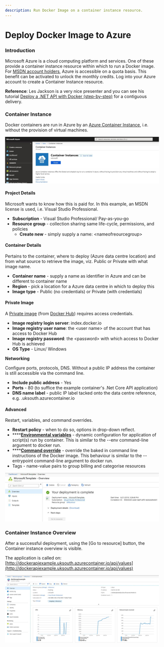 ```yaml
---
description: Run Docker Image on a container instance resource.
---
```


# Deploy Docker Image to Azure

### Introduction

Microsoft Azure is a cloud computing platform and services.  One of these provide a container instance resource within which to run a Docker image.  For [MSDN account holders](https://blogs.msdn.microsoft.com/msgulfcommunity/2014/09/15/how-to-activate-azure-benefit-for-msdn-subscribers/#targetText=Did%20you%20know%20that%20all,MSDN%20software%20in%20the%20cloud.), Azure is accessible on a quota basis.  This benefit can be activated to unlock the monthly credits.  Log into your Azure account to create a Container Instance resource.

**Reference**: Les Jackson is a very nice presenter and you can see his tutorial [Deploy a .NET API with Docker \(step-by-step\)](https://www.youtube.com/watch?v=f0lMGPB10bM&t=1473s) for a contiguous delivery.

### Container Instance

Docker containers are run in Azure by an [Azure Container Instance](https://docs.microsoft.com/en-us/azure/container-instances/container-instances-quickstart-portal), i.e. without the provision of virtual machines.

![Microsoft Azure Container Instance](../.gitbook/assets/microsoft-azure-containeer-instances%20%281%29.jpg)

#### Project Details

Microsoft wants to know how this is paid for.  In this example, an MSDN license is used, i.e. Visual Studio Professional.

* **Subscription** - Visual Studio Professional/ Pay-as-you-go
* **Resource group** - collection sharing same life-cycle, permissions, and policies
  * **Create new** - simply supply a name: &lt;nameofreourcegroup&gt;

#### Container Details

Pertains to the container, where to deploy \(Azure data centre location\) and from what source to retrieve the image, viz. Public or Private with what image name.

* **Container name** - supply a name as identifier in Azure and can be different to container name
* **Region** - pick a location for a Azure data centre in which to deploy this
* **Image type** - Public \(no credentials\) or Private \(with credentials\)

#### Private Image

A [Private image](https://apidocs.joyent.com/docker/features/repos) \(from [Docker Hub](https://cloud.docker.com)\) requires access credentials.

* **Image registry login server**: index.docker.io
* **Image registry user name**: the &lt;user name&gt; of the account that has access to Docker Hub
* **Image registry password**: the &lt;password&gt; with which access to Docker Hub is achieved
* **OS Type** - Linux/ Windows

**Networking**

Configure ports, protocols, DNS.  Without a public IP address the container is still accessible via the command line.

* **Include public address** - Yes
* **Ports** - 80 \(to suffice the example container's .Net Core API application\)
* **DNS name label** - public IP label tacked onto the data centre reference, e.g. .uksouth.azurecontainer.io

#### Advanced

Restart, variables, and command overrides.

* **Restart policy** - when to do so, options in drop-down reflect.
* \*\*\*\*[**Environmental variables**](https://docs.microsoft.com/en-us/azure/container-instances/container-instances-environment-variables) - dynamic configuration for application of script\(s\) run by container.  This is similar to the --env command-line argument to docker run.
* \*\*\*\*[**Command override**](https://docs.microsoft.com/bs-latn-ba/azure/container-instances/container-instances-start-command) - override the baked in command line instructions of the Docker image. This behaviour is similar to the --entrypoint command-line argument to docker run.
* Tags - name-value pairs to group billing and categorise resources

![Successful Deployment](../.gitbook/assets/azure-deployment-of-dockerapi-example-success%20%281%29.jpg)

### Container Instance Overview

After a successful deployment, using the \[Go to resource\] button, the Container instance overview is visible.

The application is called on: [http://dockerapiexample.uksouth.azurecontainer.io/api/values](http://dockerapiexample.uksouth.azurecontainer.io/api/values)

![Azure Container Instance Management](../.gitbook/assets/container-instance-management.jpg)





